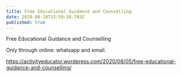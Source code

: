 ```yaml
---
title: Free Educational Guidance and Counselling
date: 2020-08-10T15:59:18.783Z
published: true
---
```


Free Educational Guidance and Counselling

Only through online: whatsapp and email.

https://activityeducator.wordpress.com/2020/08/05/free-educational-guidance-and-counselling/


